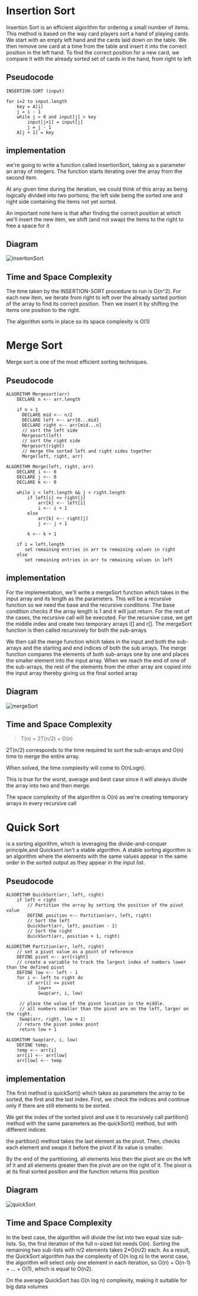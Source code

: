 # Insertion Sort 

Insertion Sort is an efficient algorithm for ordering a small number of items. This method is based on the way card players sort a hand of playing cards.
We start with an empty left hand and the cards laid down on the table. We then remove one card at a time from the table and insert it into the correct position in the left hand. To find the correct position for a new card, we compare it with the already sorted set of cards in the hand, from right to left

## Pseudocode
```
INSERTION-SORT (input)

for i=2 to input.length
    key = A[i]
    j = i - 1 
    while j > 0 and input[j] > key
        input[j+1] = input[j]
        j = j - 1
    A[j + 1] = key
```

## implementation

 we're going to write a function called insertionSort, taking as a parameter an array of integers. The function starts iterating over the array from the second item.

At any given time during the iteration, we could think of this array as being logically divided into two portions; the left side being the sorted one and right side containing the items not yet sorted.

An important note here is that after finding the correct position at which we'll insert the new item, we shift (and not swap) the items to the right to free a space for it

## Diagram 

![insertionSort](https://media.geeksforgeeks.org/wp-content/uploads/insertionsort.png)


## Time and Space Complexity
The time taken by the INSERTION-SORT procedure to run is O(n^2). For each new item, we iterate from right to left over the already sorted portion of the array to find its correct position.
Then we insert it by shifting the items one position to the right.

The algorithm sorts in place so its space complexity is O(1)


# Merge Sort
Merge sort is one of the most efficient sorting techniques.

## Pseudocode
```
ALGORITHM Mergesort(arr)
    DECLARE n <-- arr.length

    if n > 1
      DECLARE mid <-- n/2
      DECLARE left <-- arr[0...mid]
      DECLARE right <-- arr[mid...n]
      // sort the left side
      Mergesort(left)
      // sort the right side
      Mergesort(right)
      // merge the sorted left and right sides together
      Merge(left, right, arr)

ALGORITHM Merge(left, right, arr)
    DECLARE i <-- 0
    DECLARE j <-- 0
    DECLARE k <-- 0

    while i < left.length && j < right.length
        if left[i] <= right[j]
            arr[k] <-- left[i]
            i <-- i + 1
        else
            arr[k] <-- right[j]
            j <-- j + 1

        k <-- k + 1

    if i = left.length
       set remaining entries in arr to remaining values in right
    else
       set remaining entries in arr to remaining values in left
```

## implementation
For the implementation, we'll write a mergeSort function which takes in the input array and its length as the parameters. This will be a recursive function so we need the base and the recursive conditions.
The base condition checks if the array length is 1 and it will just return. For the rest of the cases, the recursive call will be executed.
For the recursive case, we get the middle index and create two temporary arrays l[] and r[]. The mergeSort function is then called recursively for both the sub-arrays

We then call the merge function which takes in the input and both the sub-arrays and the starting and end indices of both the sub arrays.
The merge function compares the elements of both sub-arrays one by one and places the smaller element into the input array.
When we reach the end of one of the sub-arrays, the rest of the elements from the other array are copied into the input array thereby giving us the final sorted array

## Diagram

![mergeSort](https://www.baeldung.com/wp-content/uploads/2018/09/mergesort1.png)

## Time and Space Complexity

> T(n) = 2T(n/2) + O(n)

2T(n/2) corresponds to the time required to sort the sub-arrays and O(n) time to merge the entire array.

When solved, the time complexity will come to O(nLogn).

This is true for the worst, average and best case since it will always divide the array into two and then merge.

The space complexity of the algorithm is O(n) as we're creating temporary arrays in every recursive call



# Quick Sort

is a sorting algorithm, which is leveraging the divide-and-conquer principle,and  Quicksort isn't a stable algorithm. A stable sorting algorithm is an algorithm where the elements with the same values appear in the same order in the sorted output as they appear in the input list.

## Pseudocode

```
ALGORITHM QuickSort(arr, left, right)
    if left < right
        // Partition the array by setting the position of the pivot value
        DEFINE position <-- Partition(arr, left, right)
        // Sort the left
        QuickSort(arr, left, position - 1)
        // Sort the right
        QuickSort(arr, position + 1, right)

ALGORITHM Partition(arr, left, right)
    // set a pivot value as a point of reference
    DEFINE pivot <-- arr[right]
    // create a variable to track the largest index of numbers lower than the defined pivot
    DEFINE low <-- left - 1
    for i <- left to right do
        if arr[i] <= pivot
            low++
            Swap(arr, i, low)

     // place the value of the pivot location in the middle.
     // all numbers smaller than the pivot are on the left, larger on the right.
     Swap(arr, right, low + 1)
    // return the pivot index point
     return low + 1

ALGORITHM Swap(arr, i, low)
    DEFINE temp;
    temp <-- arr[i]
    arr[i] <-- arr[low]
    arr[low] <-- temp
```

## implementation

The first method is quickSort() which takes as parameters the array to be sorted, the first and the last index. First, we check the indices and continue only if there are still elements to be sorted.

We get the index of the sorted pivot and use it to recursively call partition() method with the same parameters as the quickSort() method, but with different indices

the partition() method takes the last element as the pivot. Then, checks each element and swaps it before the pivot if its value is smaller.

By the end of the partitioning, all elements less then the pivot are on the left of it and all elements greater then the pivot are on the right of it. The pivot is at its final sorted position and the function returns this position

## Diagram

![quickSort](https://www.geeksforgeeks.org/wp-content/uploads/gq/2014/01/QuickSort2.png)

## Time and Space Complexity

In the best case, the algorithm will divide the list into two equal size sub-lists. So, the first iteration of the full n-sized list needs O(n). Sorting the remaining two sub-lists with n/2 elements takes 2*O(n/2) each. As a result, the QuickSort algorithm has the complexity of O(n log n)
In the worst case, the algorithm will select only one element in each iteration, so O(n) + O(n-1) + … + O(1), which is equal to O(n2).

On the average QuickSort has O(n log n) complexity, making it suitable for big data volumes